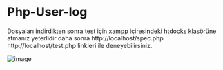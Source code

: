 # Php-User-log
Dosyaları indirdikten sonra test için xampp içiresindeki htdocks klasörüne atmanız yeterlidir daha sonra
http://localhost/spec.php
http://localhost/test.php
linkleri ile deneyebilirsiniz.


![image](https://github.com/Muharrem652/Php-User-log/assets/101968753/9d9705d1-847f-40d9-aacb-ee7ceed77f38)
